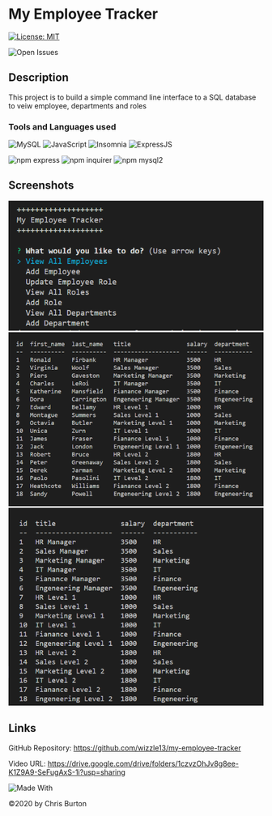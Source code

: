 # My Employee Tracker
  [![License: MIT](https://img.shields.io/badge/License-MIT-lightgrey.svg)](https://opensource.org/licenses/MIT)

  ![Open Issues](https://img.shields.io/github/issues-raw/wizzle13/my-employee-tracker?style=plastic)
  
  ## Description
  This project is to build a simple command line interface to a SQL database to veiw employee, departments and roles

  ### Tools and Languages used
  ![MySQL](https://img.shields.io/badge/MySQL-005C84?style=plastic&logo=mysql&logoColor=white)
  ![JavaScript](https://img.shields.io/badge/-JavaScript-F7DF1E?style=plastic&logo=Javascript&logoColor=white)
  ![Insomnia](https://img.shields.io/badge/Insomnia-4000BF?style=plastic&logo=insomnia&logoColor=white)
  ![ExpressJS](https://img.shields.io/badge/Express.js-404D59?style=plastic)

  ![npm express](https://img.shields.io/npm/v/express?label=express&style=plastic)
  ![npm inquirer](https://img.shields.io/npm/v/inquirer?label=inquirer&style=plastic)
  ![npm mysql2](https://img.shields.io/npm/v/mysql2?label=mysql2&style=plastic)

  
  
  ## Screenshots
  <img src = "./screenshots/screenshot1.png">
  <img src = "./screenshots/screenshot2.png">
  <img src = "./screenshots/screenshot3.png">

  

  

  ## Links
  GitHub Repository: https://github.com/wizzle13/my-employee-tracker

  Video URL: https://drive.google.com/drive/folders/1czvzOhJv8g8ee-K1Z9A9-SeFugAxS-1i?usp=sharing


![Made With](https://img.shields.io/badge/Made%20with-Ultimate%20README%20Generator-blue?style=plastic)

  &copy;2020 by Chris Burton